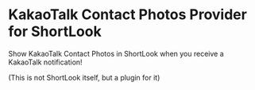 # KakaoTalk Contact Photos Provider for ShortLook

Show KakaoTalk Contact Photos in ShortLook when you receive a KakaoTalk notification!

(This is not ShortLook itself, but a plugin for it)
